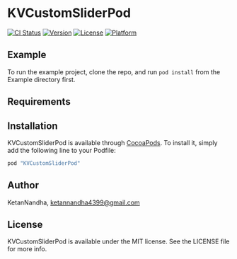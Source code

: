 # KVCustomSliderPod

[![CI Status](http://img.shields.io/travis/KetanNandha/KVCustomSliderPod.svg?style=flat)](https://travis-ci.org/KetanNandha/KVCustomSliderPod)
[![Version](https://img.shields.io/cocoapods/v/KVCustomSliderPod.svg?style=flat)](http://cocoapods.org/pods/KVCustomSliderPod)
[![License](https://img.shields.io/cocoapods/l/KVCustomSliderPod.svg?style=flat)](http://cocoapods.org/pods/KVCustomSliderPod)
[![Platform](https://img.shields.io/cocoapods/p/KVCustomSliderPod.svg?style=flat)](http://cocoapods.org/pods/KVCustomSliderPod)

## Example

To run the example project, clone the repo, and run `pod install` from the Example directory first.

## Requirements

## Installation

KVCustomSliderPod is available through [CocoaPods](http://cocoapods.org). To install
it, simply add the following line to your Podfile:

```ruby
pod "KVCustomSliderPod"
```

## Author

KetanNandha, ketannandha4399@gmail.com

## License

KVCustomSliderPod is available under the MIT license. See the LICENSE file for more info.
